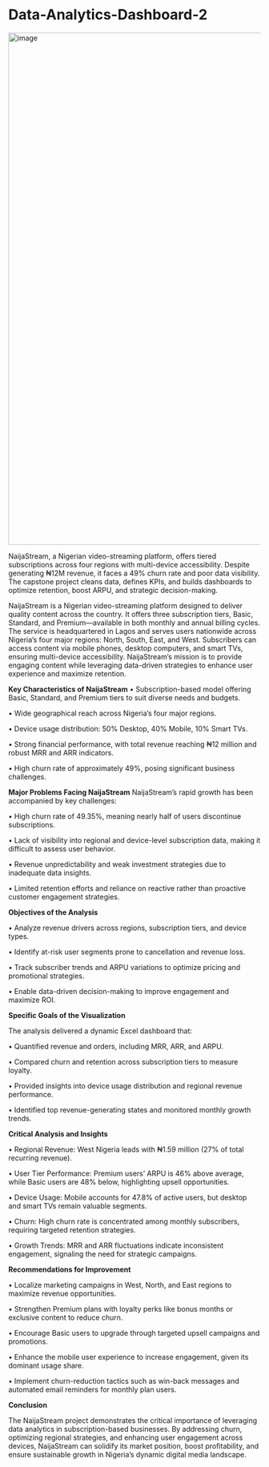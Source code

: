 # Data-Analytics-Dashboard-2

<img width="1536" height="1024" alt="image" src="https://github.com/user-attachments/assets/dc2a82e6-000a-49a6-8189-65a397ed86b0" />

NaijaStream, a Nigerian video-streaming platform, offers tiered subscriptions across four regions with multi-device accessibility. Despite generating ₦12M revenue, it faces a 49% churn rate and poor data visibility. The capstone project cleans data, defines KPIs, and builds dashboards to optimize retention, boost ARPU, and strategic decision-making.

NaijaStream is a Nigerian video-streaming platform designed to deliver quality content across the country. 
It offers three subscription tiers, Basic, Standard, and Premium—available in both monthly and annual billing cycles. 
The service is headquartered in Lagos and serves users nationwide across Nigeria’s four major regions: North, South, East, and West. 
Subscribers can access content via mobile phones, desktop computers, and smart TVs, ensuring multi-device accessibility. 
NaijaStream’s mission is to provide engaging content while leveraging data-driven strategies to enhance user experience and maximize retention.

**Key Characteristics of NaijaStream**
• Subscription-based model offering Basic, Standard, and Premium tiers to suit diverse needs and budgets.

• Wide geographical reach across Nigeria’s four major regions.

• Device usage distribution: 50% Desktop, 40% Mobile, 10% Smart TVs.

• Strong financial performance, with total revenue reaching ₦12 million and robust MRR and ARR indicators.

• High churn rate of approximately 49%, posing significant business challenges.

**Major Problems Facing NaijaStream**
NaijaStream’s rapid growth has been accompanied by key challenges:

• High churn rate of 49.35%, meaning nearly half of users discontinue subscriptions.

• Lack of visibility into regional and device-level subscription data, making it difficult to assess user behavior.

• Revenue unpredictability and weak investment strategies due to inadequate data insights.

• Limited retention efforts and reliance on reactive rather than proactive customer engagement strategies.

**Objectives of the Analysis**

• Analyze revenue drivers across regions, subscription tiers, and device types.

• Identify at-risk user segments prone to cancellation and revenue loss.

• Track subscriber trends and ARPU variations to optimize pricing and promotional strategies.

• Enable data-driven decision-making to improve engagement and maximize ROI.

**Specific Goals of the Visualization**

The analysis delivered a dynamic Excel dashboard that:

• Quantified revenue and orders, including MRR, ARR, and ARPU.

• Compared churn and retention across subscription tiers to measure loyalty.

• Provided insights into device usage distribution and regional revenue performance.

• Identified top revenue-generating states and monitored monthly growth trends.


**Critical Analysis and Insights**

• Regional Revenue: West Nigeria leads with ₦1.59 million (27% of total recurring revenue).

• User Tier Performance: Premium users’ ARPU is 46% above average, while Basic users are 48% below, highlighting upsell opportunities.

• Device Usage: Mobile accounts for 47.8% of active users, but desktop and smart TVs remain valuable segments.

• Churn: High churn rate is concentrated among monthly subscribers, requiring targeted retention strategies.

• Growth Trends: MRR and ARR fluctuations indicate inconsistent engagement, signaling the need for strategic campaigns.


**Recommendations for Improvement**

• Localize marketing campaigns in West, North, and East regions to maximize revenue opportunities.

• Strengthen Premium plans with loyalty perks like bonus months or exclusive content to reduce churn.

• Encourage Basic users to upgrade through targeted upsell campaigns and promotions.

• Enhance the mobile user experience to increase engagement, given its dominant usage share.

• Implement churn-reduction tactics such as win-back messages and automated email reminders for monthly plan users.

**Conclusion**

The NaijaStream project demonstrates the critical importance of leveraging data analytics in subscription-based businesses. 
By addressing churn, optimizing regional strategies, and enhancing user engagement across devices, NaijaStream can solidify its market position, 
boost profitability, and ensure sustainable growth in Nigeria’s dynamic digital media landscape.







